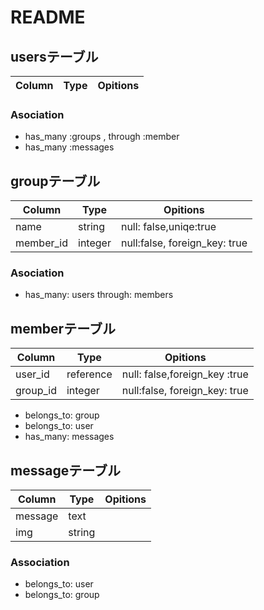 
# README



## usersテーブル
|Column|Type|Opitions|
|------|----|---------|


### Asociation
- has_many :groups , through :member
- has_many :messages


## groupテーブル

|Column|Type|Opitions|
|------|----|---------|
|name|string|null: false,uniqe:true|
|member_id|integer|null:false, foreign_key: true|

### Asociation
- has_many: users through: members

## memberテーブル

|Column|Type|Opitions|
|------|----|---------|
|user_id|reference|null: false,foreign_key :true|
|group_id|integer|null:false, foreign_key: true|


- belongs_to: group 
- belongs_to: user
- has_many: messages


## messageテーブル

|Column|Type|Opitions|
|------|----|---------|
|message|text|
|img|string|

### Association

- belongs_to: user 
- belongs_to: group


